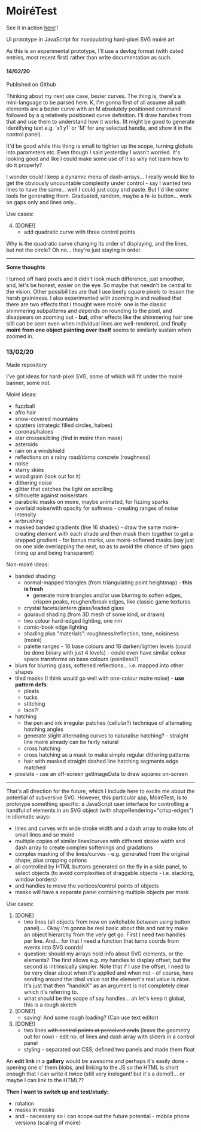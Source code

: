 # MoiréTest
See it in action [here](https://kevinchiggins.github.io/MoireTest/)!!

 UI prototype in JavaScript for manipulating hard-pixel SVG moiré art

As this is an experimental prototype, I'll use a devlog format (with dated entries, most recent first) rather than write documentation as such.

#### 14/02/20

Published on Github

Thinking about my next use case, bezier curves. The thing is, there's a mini-language to be parsed here. K, I'm gonna first of all assume all path elements are a bezier curve with an M absolutely positioned command followed by a q relatively positioned curve definition. I'll draw handles from that and use them to understand how it works. (It might be good to generate identifying text e.g. 'x1 y1' or 'M' for any selected handle, and show it in the control panel).

It'd be good while this thing is small to tighten up the scope, turning globals into parameters etc. Even though I said yesterday I wasn't worried. It's looking good and like I could make some use of it so why not learn how to do it properly?

I wonder could I keep a dynamic menu of dash-arrays... I really would like to get the obviously uncountable complexity under control - say I wanted two lines to have the same... well I could just copy and paste. But I'd like some tools for generating them. Graduated, random, maybe a hi-lo button... work on gaps only and lines only...

Use cases:

4. [DONE!]
   - add quadratic curve with three control points

Why is the quadratic curve changing its order of displaying, and the lines, but not the circle? Oh no... they're just staying in order.

___

**Some thoughts**

I turned off hard pixels and it didn't look much difference, just smoother, and, let's be honest, easier on the eye. So maybe that needn't be central to the vision. Other possibilities are that I use beefy square pixels to lesson the harsh graininess. I also experimented with zooming in and realised that there are two effects that I thought were moiré: one is the classic shimmering subpatterns and depends on rounding to the pixel, and disappears on zooming out - **but**, other effects like the shimmering hair one still can be seen even when individual lines are well-rendered, and finally **moiré from one object painting over itself** seems to similarly sustain when zoomed in.

### 13/02/20

Made repository

I've got ideas for hard-pixel SVG, some of which will fit under the moiré banner, some not.

Moiré ideas:

- fuzzball
- afro hair
- snow-covered mountains
- spatters (strategic filled circles, haloes)
- coronas/haloes
- star crosses/bling (find in moire then mask)
- asteroids
- rain on a windshield
- reflections on a rainy road/damp concrete (roughness)
- noise
- starry skies
- wood grain (look out for it)
- dithering noise
- glitter that catches the light on scrolling
- silhouette against noise/stars
- parabolic masks on moire, maybe animated, for fizzing sparks
- overlaid noise/with opacity for softness - creating ranges of noise intensity
- airbrushing
- masked banded gradients (like 16 shades) - draw the same moiré-creating element with each shade and then mask them together to get a stepped gradient - for bonus marks, use moiré-softened masks (say just on one side overlapping the next, so as to avoid the chance of two gaps lining up and being transparent)

Non-moiré ideas:

- banded shading:
  - normal-mapped triangles (from triangulating point heightmap) - **this is fresh**
    - generate more triangles and/or use blurring to soften edges, crispen peaks, roughen/break edges, like classic game textures
  - crystal facets/lantern glass/leaded glass
  - gouraud shading (from 3D mesh of some kind, or drawn)
  - two colour hard-edged lighting, one rim
  - comic-book edge lighting
  - shading plus "materials": roughness/reflection, tone, noisiness (moiré)
  - palette ranges - 16 base colours and 16 darken/lighten levels (could be done binary with just 4 levels) - could even have similar colour space transforms on base colours (pointless?)
- blurs for blurring glass, softened reflections... i.e. mapped into other shapes
- tiled masks (I think would go well with one-colour moire noise) - **use pattern defs**:
  - pleats
  - tucks
  - stitching
  - lace?!
- hatching
  - the pen and ink irregular patches (cellular?) technique of alternating hatching angles
  - generate slight alternating curves to naturalise hatching? - straight line moiré already can be fairly natural
  - cross hatching
  - cross hatching as a mask to make simple regular dithering patterns
  - hair with masked straight dashed line hatching segments edge matched
- pixelate - use an off-screen getImageData to draw squares on-screen

___

That's all direction for the future, which I include here to excite me about the potential of subversive SVG. However, this particular app, MoiréTest, is to prototype something specific: a JavaScript user interface for controlling a handful of elements in an SVG object (with shapeRendering="crisp-edges") in idiomatic ways:

- lines and curves with wide stroke width and a dash array to make lots of small lines and so moiré
- multiple copies of similar lines/curves with different stroke width and dash array to create complex softenings and gradations
- complex masking of the lines/curves - e.g. generated from the original shape, plus cropping options
- all controlled by HTML buttons generated on the fly in a side panel, to select objects (to avoid complexities of draggable objects - i.e. stacking, window borders)
- and handles to move the vertices/control points of objects
- masks will have a separate panel containing multiple objects per mask

Use cases:

1. [DONE]
   - two lines (all objects from now on switchable between using button panel).... Okay I'm gonna be real basic about this and not try make an object hierarchy from the very get go. First I need two handles per line. And... for that I need a function that turns coords from events into SVG coords!
   - question: should my arrays hold info about SVG elements, or the elements? The first allows e.g. my handles to display offset; but the second is intrinsically simpler. Note that if I use the offset, I need to be very clear about when it's applied and when not - of course, here sending around the ideal value not the element's real value is nicer. It's just that then "handleX" as an argument is not completely clear which it's referring to.
   - what should be the scope of say handles... ah let's keep it global, this is a rough sketch
2. [DONE!]
   - saving! And some rough loading? (Can use text editor)
3. [DONE!]
   - two lines ~~with control points at perceived ends~~ (leave the geometry out for now) - edit no. of lines and dash array with sliders in a control panel
   - styling - separated out CSS, defined two panels and made them float

An **edit link** in a **gallery** would be awesome and perhaps it's easily done - opening one o' them blobs, and linking to the JS so the HTML is short enough that I can write it twice (still very inelegant! but it's a demo!)... or maybe I can link to the HTML??

**Then I want to switch up and test/study:**

- rotation
- masks in masks
- and - necessary so I can scope out the future potential - mobile phone versions (scaling of moire)
